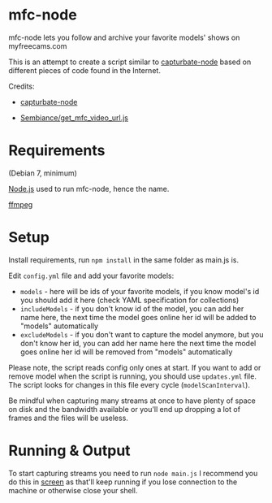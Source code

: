 mfc-node
==========

mfc-node lets you follow and archive your favorite models' shows on myfreecams.com

This is an attempt to create a script similar to [capturbate-node](https://github.com/SN4T14/capturebate-node) based on different pieces of code found in the Internet.

Credits:
* [capturbate-node](https://github.com/SN4T14/capturebate-node)

* [Sembiance/get_mfc_video_url.js](https://gist.github.com/Sembiance/df151de0006a0bf8ae54)

Requirements
==========
(Debian 7, minimum)

[Node.js](https://nodejs.org/download/) used to run mfc-node, hence the name.

[ffmpeg](https://www.ffmpeg.org/download.html)

Setup
===========

Install requirements, run `npm install` in the same folder as main.js is.

Edit `config.yml` file and add your favorite models:

* `models` -  here will be ids of your favorite models, if you know model's id you should add it here (check YAML specification for collections)
* `includeModels` - if you don't know id of the model, you can add her name here, the next time the model goes online her id will be added to "models" automatically
* `excludeModels` - if you don't want to capture the model anymore, but you don't know her id, you can add her name here the next time the model goes online her id will be removed from "models" automatically

Please note, the script reads config only ones at start. If you want to add or remove model when the script is running, you should use `updates.yml` file. The script looks for changes in this file every cycle (`modelScanInterval`).

Be mindful when capturing many streams at once to have plenty of space on disk and the bandwidth available or you'll end up dropping a lot of frames and the files will be useless.

Running & Output
===========

To start capturing streams you need to run `node main.js` I recommend you do this in [screen](https://www.gnu.org/software/screen/) as that'll keep running if you lose connection to the machine or otherwise close your shell.
